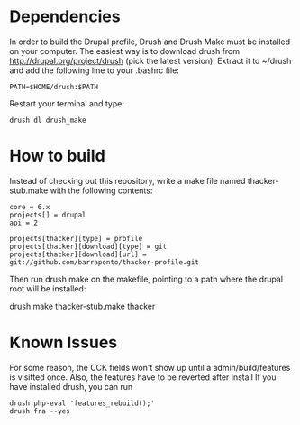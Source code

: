 Dependencies
============

In order to build the Drupal profile, Drush and Drush Make must be 
installed on your computer. The easiest way is to download drush from
http://drupal.org/project/drush (pick the latest version). Extract it
to ~/drush and add the following line to your .bashrc file:

    PATH=$HOME/drush:$PATH

Restart your terminal and type:

    drush dl drush_make

How to build
============

Instead of checking out this repository, write a make file named
thacker-stub.make with the following contents:

    core = 6.x
    projects[] = drupal
    api = 2
    
    projects[thacker][type] = profile
    projects[thacker][download][type] = git
    projects[thacker][download][url] = git://github.com/barraponto/thacker-profile.git

Then run drush make on the makefile, pointing to a path where the drupal root will be installed:

  drush make thacker-stub.make thacker

Known Issues
============

For some reason, the CCK fields won't show up until a admin/build/features is visitted once.
Also, the features have to be reverted after install
If you have installed drush, you can run

    drush php-eval 'features_rebuild();'
    drush fra --yes
